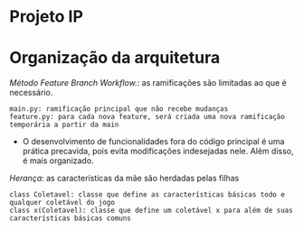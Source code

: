# Projeto IP

# Organização da arquitetura

_Método Feature Branch Workflow._: as ramificações são limitadas ao que é necessário.
	
 	main.py: ramificação principal que não recebe mudanças
	feature.py: para cada nova feature, será criada uma nova ramificação temporária a partir da main

 - O desenvolvimento de funcionalidades fora do código principal é uma prática precavida, pois evita modificações indesejadas nele. Além disso, é mais organizado.
   
_Herança_: as características da mãe são herdadas pelas filhas

	class Coletavel: classe que define as características básicas todo e qualquer coletável do jogo
	class x(Coletavel): classe que define um coletável x para além de suas características básicas comuns
